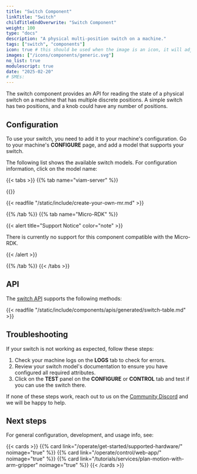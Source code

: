 ```yaml
---
title: "Switch Component"
linkTitle: "Switch"
childTitleEndOverwrite: "Switch Component"
weight: 100
type: "docs"
description: "A physical multi-position switch on a machine."
tags: ["switch", "components"]
icon: true # this should be used when the image is an icon, it will adjust the sizing and object-fit
images: ["/icons/components/generic.svg"]
no_list: true
modulescript: true
date: "2025-02-20"
# SMEs:
---
```


The switch component provides an API for reading the state of a physical switch on a machine that has multiple discrete positions.
A simple switch has two positions, and a knob could have any number of positions.

## Configuration

To use your switch, you need to add it to your machine's configuration.
Go to your machine's **CONFIGURE** page, and add a model that supports your switch.

The following list shows the available switch models.
For configuration information, click on the model name:

{{< tabs >}}
{{% tab name="viam-server" %}}

{{<resources api="rdk:component:switch" type="component" no-intro="true">}}

{{< readfile "/static/include/create-your-own-mr.md" >}}

{{% /tab %}}
{{% tab name="Micro-RDK" %}}

{{< alert title="Support Notice" color="note" >}}

There is currently no support for this component compatible with the Micro-RDK.

{{< /alert >}}

{{% /tab %}}
{{< /tabs >}}

## API

The [switch API](/dev/reference/apis/components/switch/) supports the following methods:

{{< readfile "/static/include/components/apis/generated/switch-table.md" >}}

## Troubleshooting

If your switch is not working as expected, follow these steps:

1. Check your machine logs on the **LOGS** tab to check for errors.
2. Review your switch model's documentation to ensure you have configured all required attributes.
3. Click on the **TEST** panel on the **CONFIGURE** or **CONTROL** tab and test if you can use the switch there.

If none of these steps work, reach out to us on the [Community Discord](https://discord.gg/viam) and we will be happy to help.

## Next steps

For general configuration, development, and usage info, see:

{{< cards >}}
{{% card link="/operate/get-started/supported-hardware/" noimage="true" %}}
{{% card link="/operate/control/web-app/" noimage="true" %}}
{{% card link="/tutorials/services/plan-motion-with-arm-gripper" noimage="true" %}}
{{< /cards >}}
